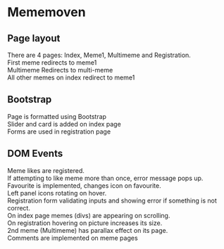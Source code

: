 # Mememoven

## Page layout

There are 4 pages: Index, Meme1, Multimeme and Registration.\
First meme redirects to meme1\
Multimeme Redirects to multi-meme\
All other memes on index redirect to meme1

## Bootstrap

Page is formatted using Bootstrap\
Slider and card is added on index page\
Forms are used in registration page


## DOM Events

Meme likes are registered.\
If attempting to like meme more than once, error message pops up.\
Favourite is implemented, changes icon on favourite.\
Left panel icons rotating on hover.\
Registration form validating inputs and showing error if something is not correct.\
On index page memes (divs) are appearing on scrolling.\
On registration hovering on picture increases its size.\
2nd meme (Multimeme) has parallax effect on its page.\
Comments are implemented on meme pages
